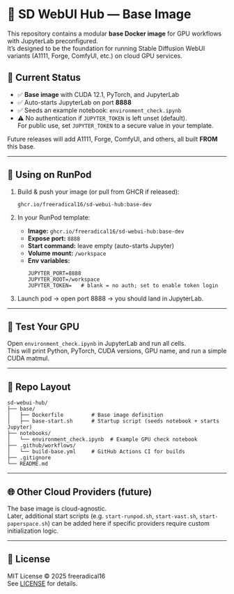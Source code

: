 # 🧩 SD WebUI Hub — Base Image

This repository contains a modular **base Docker image** for GPU workflows with JupyterLab preconfigured.  
It’s designed to be the foundation for running Stable Diffusion WebUI variants (A1111, Forge, ComfyUI, etc.) on cloud GPU services.

## 🚀 Current Status
- ✅ **Base image** with CUDA 12.1, PyTorch, and JupyterLab
- ✅ Auto-starts JupyterLab on port **8888**
- ✅ Seeds an example notebook: `environment_check.ipynb`
- ⚠️ No authentication if `JUPYTER_TOKEN` is left unset (default).  
  For public use, set `JUPYTER_TOKEN` to a secure value in your template.

Future releases will add A1111, Forge, ComfyUI, and others, all built **FROM** this base.

---

## 🔧 Using on RunPod

1. Build & push your image (or pull from GHCR if released):
   ```
   ghcr.io/freeradical16/sd-webui-hub:base-dev
   ```

2. In your RunPod template:
   - **Image:** `ghcr.io/freeradical16/sd-webui-hub:base-dev`
   - **Expose port:** `8888`
   - **Start command:** leave empty (auto-starts Jupyter)
   - **Volume mount:** `/workspace`
   - **Env variables:**
     ```env
     JUPYTER_PORT=8888
     JUPYTER_ROOT=/workspace
     JUPYTER_TOKEN=   # blank = no auth; set to enable token login
     ```

3. Launch pod → open port 8888 → you should land in JupyterLab.

---

## 🧪 Test Your GPU
Open `environment_check.ipynb` in JupyterLab and run all cells.  
This will print Python, PyTorch, CUDA versions, GPU name, and run a simple CUDA matmul.

---

## 📂 Repo Layout
```
sd-webui-hub/
├── base/
│   ├── Dockerfile         # Base image definition
│   ├── base-start.sh      # Startup script (seeds notebook + starts Jupyter)
├── notebooks/
│   └── environment_check.ipynb  # Example GPU check notebook
├── .github/workflows/
│   └── build-base.yml     # GitHub Actions CI for builds
├── .gitignore
└── README.md
```

---

## 🌐 Other Cloud Providers (future)
The base image is cloud-agnostic.  
Later, additional start scripts (e.g. `start-runpod.sh`, `start-vast.sh`, `start-paperspace.sh`) can be added here if specific providers require custom initialization logic.

---

## 📜 License
MIT License © 2025 freeradical16  
See [LICENSE](LICENSE) for details.
